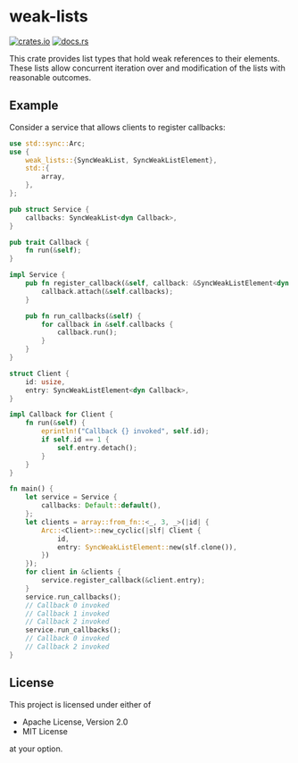 # weak-lists

[![crates.io](https://img.shields.io/crates/v/weak-lists.svg)](http://crates.io/crates/weak-lists)
[![docs.rs](https://docs.rs/weak-lists/badge.svg)](http://docs.rs/weak-lists)

This crate provides list types that hold weak references to their elements. These
lists allow concurrent iteration over and modification of the lists with reasonable
outcomes.

## Example

Consider a service that allows clients to register callbacks:

```rust
use std::sync::Arc;
use {
    weak_lists::{SyncWeakList, SyncWeakListElement},
    std::{
        array,
    },
};

pub struct Service {
    callbacks: SyncWeakList<dyn Callback>,
}

pub trait Callback {
    fn run(&self);
}

impl Service {
    pub fn register_callback(&self, callback: &SyncWeakListElement<dyn Callback>) {
        callback.attach(&self.callbacks);
    }

    pub fn run_callbacks(&self) {
        for callback in &self.callbacks {
            callback.run();
        }
    }
}

struct Client {
    id: usize,
    entry: SyncWeakListElement<dyn Callback>,
}

impl Callback for Client {
    fn run(&self) {
        eprintln!("Callback {} invoked", self.id);
        if self.id == 1 {
            self.entry.detach();
        }
    }
}

fn main() {
    let service = Service {
        callbacks: Default::default(),
    };
    let clients = array::from_fn::<_, 3, _>(|id| {
        Arc::<Client>::new_cyclic(|slf| Client {
            id,
            entry: SyncWeakListElement::new(slf.clone()),
        })
    });
    for client in &clients {
        service.register_callback(&client.entry);
    }
    service.run_callbacks();
    // Callback 0 invoked
    // Callback 1 invoked
    // Callback 2 invoked
    service.run_callbacks();
    // Callback 0 invoked
    // Callback 2 invoked
}
```

## License

This project is licensed under either of

- Apache License, Version 2.0
- MIT License

at your option.
